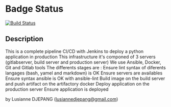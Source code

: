 # Badge Status

[![Build Status](http://ec2-54-164-123-200.compute-1.amazonaws.com/buildStatus/icon?job=student-list)](http://ec2-54-164-123-200.compute-1.amazonaws.com/job/student-list/)

## Description

This is a complete pipeline CI/CD with Jenkins to deploy a python application in production
This infrastructure it's componed of 3 servers (gitlabserver, build server and production server)
We use Ansible, Docker, Git and Gitlab tools
The differents stages are :
Ensure lint syntax of diferents langages (bash, yamel and markdown) is OK
Ensure servers are availables
Ensure syntax ansible is OK with ansible-lint
Build image on the build server and push artifact on the artifactory docker
Deploy application on the production server
Ensure application is deployed

by Lusianne DJEPANG (lusiannedjepang@gmail.com)

